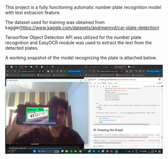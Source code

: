 This project is a fully functioning automatic number plate recognition model with text extracion feature.

The dataset used for training was obtained from kaggle(https://www.kaggle.com/datasets/andrewmvd/car-plate-detection)

Tensorflow Object Detection API was utilized for the number plate recognition and EasyOCR module was used to extract the text from 
the detected plates.

A working snapshot of the model recognizing the plate is attached below.

![Number Plate Detection in action](number%20plate%20recognition.png)

